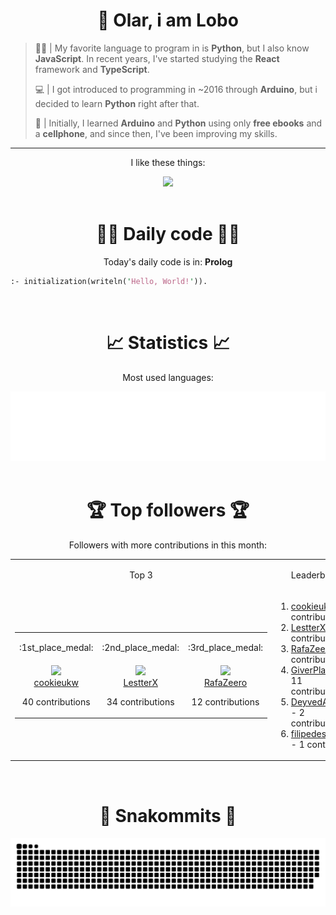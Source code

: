 <div align="center">
  <h1>👋 Olar, i am Lobo</h1>
</div>

> 🧑‍💻 | My favorite language to program in is **Python**, but I also know **JavaScript**. In recent years, I've started studying the **React** framework and **TypeScript**.
>
> 💻 | I got introduced to programming in ~2016 through **Arduino**, but i decided to learn **Python** right after that.
>
> 📱 | Initially, I learned **Arduino** and **Python** using only **free ebooks** and a **cellphone**, and since then, I've been improving my skills.

***

<div align="center">
  <p>I like these things:</p>
  <a href="https://skillicons.dev">
    <img src="https://skillicons.dev/icons?i=py,md,html,css,js,github,git,vscode,linux,ts,sass,react,vite,vercel,arduino" />
  </a>
</div>

<br>

<div align="center">
  <h1>👨‍💻 Daily code 👨‍💻</h1>
  <p>Today's daily code is in: <b>Prolog</b></p>
  
  <div align="left">

```pl
:- initialization(writeln('Hello, World!')).
```

  </div>
</div>

<br>

<div align="center">
<h1>📈 Statistics 📈</h1>
  <p>Most used languages:</p>
  <a href="https://github.com/Lobooooooo14" target="_blank">
    <img src="https://github.com/Lobooooooo14/Lobooooooo14/blob/renders-output/metrics.plugin.languages.svg" alt="most used languages" width="600px">
  </a>
</div>

<br>

<div align="center">
    <h1>🏆 Top followers 🏆</h1>
    <p>Followers with more contributions in this month:</p>
    <table>
        <tr>
            <td align="center">
                <p>Top 3</p>
            </td>
            <td align="center">
                <p>Leaderboard</p>
            </td>
        </tr>
        <tr>
            <td width="100px" align="center">
                <table><tr><td width="100px" align="center"><p>:1st_place_medal:</p></td><td width="100px" align="center"><p>:2nd_place_medal:</p></td><td width="100px" align="center"><p>:3rd_place_medal:</p></td></tr><tr><td width="100px" align="center"><img src="https://avatars.githubusercontent.com/u/65344982?v=4" width="100%"/><br><a href="https://github.com/cookieukw" target="_blank">cookieukw</a><p>40 contributions</p></td><td width="100px" align="center"><img src="https://avatars.githubusercontent.com/u/106936924?v=4" width="100%"/><br><a href="https://github.com/LestterX" target="_blank">LestterX</a><p>34 contributions</p></td><td width="100px" align="center"><img src="https://avatars.githubusercontent.com/u/87309497?v=4" width="100%"/><br><a href="https://github.com/RafaZeero" target="_blank">RafaZeero</a><p>12 contributions</p></td></tr></table>
            </td>
            <td width="fit-content" align="left">
                <ol><li><a href="https://github.com/cookieukw">cookieukw</a><span> - 40 contributions</span></li><li><a href="https://github.com/LestterX">LestterX</a><span> - 34 contributions</span></li><li><a href="https://github.com/RafaZeero">RafaZeero</a><span> - 12 contributions</span></li><li><a href="https://github.com/GiverPlay007">GiverPlay007</a><span> - 11 contributions</span></li><li><a href="https://github.com/DeyvedAntonio">DeyvedAntonio</a><span> - 2 contributions</span></li><li><a href="https://github.com/filipedeschamps">filipedeschamps</a><span> - 1 contribution</span></li></ol>
            </td>
        </tr>
    </table>
</div>

<br>

<div align="center">
  <h1>🐍 Snakommits 🐍</h1>
    <picture>
      <source media="(prefers-color-scheme: dark)" srcset="https://raw.githubusercontent.com/Lobooooooo14/Lobooooooo14/snake-output/github-contribution-grid-snake-dark.svg">
      <source media="(prefers-color-scheme: light)" srcset="https://raw.githubusercontent.com/Lobooooooo14/Lobooooooo14/snake-output/github-contribution-grid-snake.svg">
      <img alt="github contribution grid snake animation" src="https://raw.githubusercontent.com/Lobooooooo14/Lobooooooo14/snake-output/github-contribution-grid-snake.svg">
    </picture>
</div>
